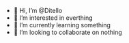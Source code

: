 - 👋 Hi, I’m @Ditello
- 👀 I’m interested in everthing
- 🌱 I’m currently learning something
- 💞️ I’m looking to collaborate on nothing

<!---
Ditello/Ditello is a ✨ special ✨ repository because its `README.md` (this file) appears on your GitHub profile.
You can click the Preview link to take a look at your changes.
--->
